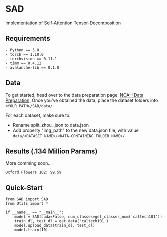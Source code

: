 # SAD
Implementation of Self-Attention Tensor-Decomposition

## Requirements
```
- Python == 3.8
- torch == 1.10.0
- torchvision == 0.11.1
- timm == 0.4.12
- avalanche-lib == 0.1.0
```

## Data
To get started, head over to the data preparation page: [NOAH Data Preparation]([https://github.com/ZhangYuanhan-AI/NOAH/#data-preparation](https://github.com/KaiyangZhou/CoOp/blob/main/DATASETS.md)). Once you've obtained the data, place the dataset folders into `<YOUR PATH>/SAD/data/`.

For each dataset, make sure to:
- Rename split_zhou_<Dataset Name>.json to data.json
- Add property "img_path" to the new data.json file, with value `data/<DATASET NAME>/<DATA-CONTAINING FOLDER NAME>/`

## Results (.134 Million Params)
More comming soon...
```
Oxford Flowers 102: 99.5%
```

## Quick-Start
```
from SAD import SAD
from Utils import *

if __name__ == "__main__":
    model = SAD(cuda=False, num_classes=get_classes_num('caltech101'))
    train_dl, test_dl = get_data('caltech101')
    model.upload_data(train_dl, test_dl)
    model.train(10)
```

